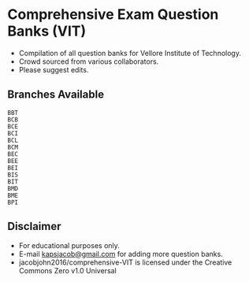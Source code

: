 # Comprehensive Exam Question Banks (VIT)

* Compilation of all question banks for Vellore Institute of Technology.
* Crowd sourced from various collaborators.
* Please suggest edits.

## Branches Available
```
BBT
BCB
BCE
BCI
BCL
BCM
BEC
BEE
BEI
BIS
BIT
BMD
BME
BPI
```

## Disclaimer

* For educational purposes only.
* E-mail [kapsjacob@gmail.com](mailto:kapsjacob@gmail.com) for adding more question banks.
* jacobjohn2016/comprehensive-VIT is licensed under the Creative Commons Zero v1.0 Universal
